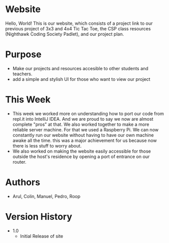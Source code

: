 # Website
Hello, World! This is our website, which consists of a project link to our previous project of 3x3 and 4x4 Tic Tac Toe, the CSP class resources (Nighthawk Coding Society Padlet), and our project plan.  
# Purpose
* Make our projects and resources accesible to other students and teachers.
* add a simple and stylish UI for those who want to view our project

# This Week

* This week we worked more on understanding how to port our code from repl.it into IntelliJ IDEA. And we are proud to say we now are almost complete "pros" at that. We also worked together to make a more reliable server machine. For that we used a Raspberry Pi. We can now constantly run our website without having to have our own machine awake all the time. this was a major achievement for us because now there is less stuff to worry about.
* We also worked on making the website easily accessible for those outside the host's residence by opening a port of entrance on our router.

# Authors
* Arul, Colin, Manuel, Pedro, Roop

# Version History
* 1.0
    * Initial Release of site